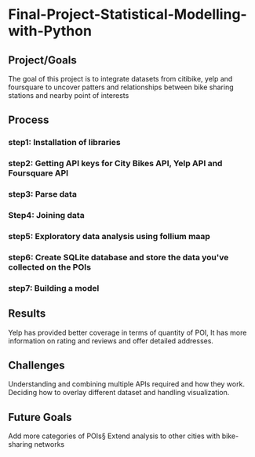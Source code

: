 # Final-Project-Statistical-Modelling-with-Python

## Project/Goals
The goal of this project is to integrate datasets from citibike, yelp and foursquare to uncover patters and relationships between bike sharing stations and nearby point of interests


## Process
### step1: Installation of libraries
### step2: Getting API keys for City Bikes API, Yelp API and Foursquare API
### step3: Parse data
### Step4: Joining data
### step5: Exploratory data analysis using follium maap
### step6: Create SQLite database and store the data you've collected on the POIs
### step7: Building a model

## Results
Yelp has provided better coverage in terms of quantity of POI, It has more information on rating and reviews and offer detailed addresses. 

## Challenges 
Understanding and combining multiple APIs required and how they work.
Deciding how to overlay different dataset and handling visualization. 

## Future Goals
Add more categories of POIs§
Extend analysis to other cities with bike-sharing networks

